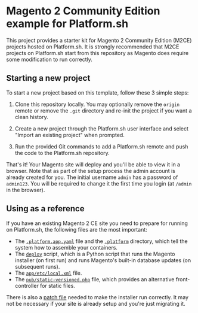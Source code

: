 # Magento 2 Community Edition example for Platform.sh

This project provides a starter kit for Magento 2 Community Edition (M2CE) projects hosted on Platform.sh. It is strongly recommended that M2CE projects on Platform.sh start from this repository as Magento does require some modification to run correctly.

## Starting a new project

To start a new project based on this template, follow these 3 simple steps:

1. Clone this repository locally.  You may optionally remove the `origin` remote or remove the `.git` directory and re-init the project if you want a clean history.
 
2. Create a new project through the Platform.sh user interface and select "Import an existing project" when prompted.

3. Run the provided Git commands to add a Platform.sh remote and push the code to the Platform.sh repository.

That's it!  Your Magento site will deploy and you'll be able to view it in a browser.  Note that as part of the setup process the admin account is already created for you.  The initial username `admin` has a password of `admin123`.  You will be required to change it the first time you login (at `/admin` in the browser).

## Using as a reference

If you have an existing Magento 2 CE site you need to prepare for running on Platform.sh, the following files are the most important:

* The [`.platform.app.yaml`](/.platform.app.yaml) file and the [`.platform`](/.platform) directory, which tell the system how to assemble your containers.
* The [`deploy`](/deploy) script, which is a Python script that runs the Magento installer (on first run) and runs Magento's built-in database updates (on subsequent runs).
* The [`app/etc/local.xml`](/.app/etc/local.xml) file.
* The [`pub/static-versioned.php`](/pub/static-version.php) file, which provides an alternative front-controller for static files.

There is also a [patch file](https://github.com/platformsh/template-builder/blob/master/magento2ce/platformsh.patch) needed to make the installer run correctly.  It may not be necessary if your site is already setup and you're just migrating it.
